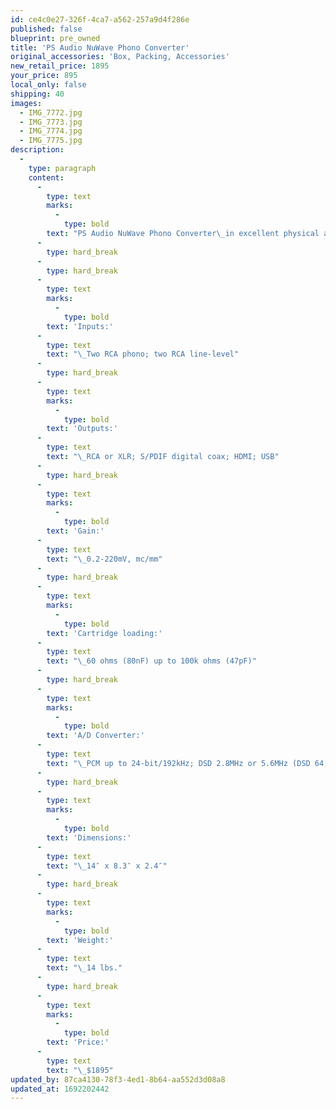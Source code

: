 ```yaml
---
id: ce4c0e27-326f-4ca7-a562-257a9d4f286e
published: false
blueprint: pre_owned
title: 'PS Audio NuWave Phono Converter'
original_accessories: 'Box, Packing, Accessories'
new_retail_price: 1895
your_price: 895
local_only: false
shipping: 40
images:
  - IMG_7772.jpg
  - IMG_7773.jpg
  - IMG_7774.jpg
  - IMG_7775.jpg
description:
  -
    type: paragraph
    content:
      -
        type: text
        marks:
          -
            type: bold
        text: "PS Audio NuWave Phono Converter\_in excellent physical and functional condition with original box. Unit sold as new for $1,895.00. Besides being an exceptional phono preamp the unit converts analog into digital for archiving of records in digital mediums.\_"
      -
        type: hard_break
      -
        type: hard_break
      -
        type: text
        marks:
          -
            type: bold
        text: 'Inputs:'
      -
        type: text
        text: "\_Two RCA phono; two RCA line-level"
      -
        type: hard_break
      -
        type: text
        marks:
          -
            type: bold
        text: 'Outputs:'
      -
        type: text
        text: "\_RCA or XLR; S/PDIF digital coax; HDMI; USB"
      -
        type: hard_break
      -
        type: text
        marks:
          -
            type: bold
        text: 'Gain:'
      -
        type: text
        text: "\_0.2-220mV, mc/mm"
      -
        type: hard_break
      -
        type: text
        marks:
          -
            type: bold
        text: 'Cartridge loading:'
      -
        type: text
        text: "\_60 ohms (80nF) up to 100k ohms (47pF)"
      -
        type: hard_break
      -
        type: text
        marks:
          -
            type: bold
        text: 'A/D Converter:'
      -
        type: text
        text: "\_PCM up to 24-bit/192kHz; DSD 2.8MHz or 5.6MHz (DSD 64, DSD 128)"
      -
        type: hard_break
      -
        type: text
        marks:
          -
            type: bold
        text: 'Dimensions:'
      -
        type: text
        text: "\_14″ x 8.3″ x 2.4″"
      -
        type: hard_break
      -
        type: text
        marks:
          -
            type: bold
        text: 'Weight:'
      -
        type: text
        text: "\_14 lbs."
      -
        type: hard_break
      -
        type: text
        marks:
          -
            type: bold
        text: 'Price:'
      -
        type: text
        text: "\_$1895"
updated_by: 87ca4130-78f3-4ed1-8b64-aa552d3d08a8
updated_at: 1692202442
---
```

